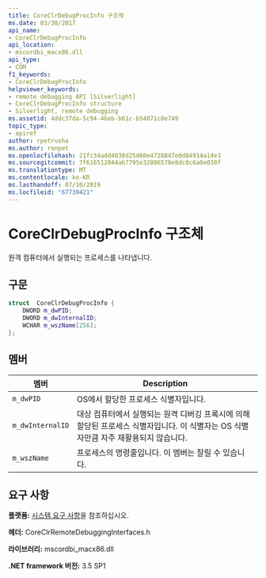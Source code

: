 ```yaml
---
title: CoreClrDebugProcInfo 구조체
ms.date: 03/30/2017
api_name:
- CoreClrDebugProcInfo
api_location:
- mscordbi_macx86.dll
api_type:
- COM
f1_keywords:
- CoreClrDebugProcInfo
helpviewer_keywords:
- remote debugging API [Silverlight]
- CoreClrDebugProcInfo structure
- Silverlight, remote debugging
ms.assetid: 4ddc37da-5c94-4beb-b61c-b54071c0e749
topic_type:
- apiref
author: rpetrusha
ms.author: ronpet
ms.openlocfilehash: 21fc34add4038d25d60e4728847e0d84914a14e3
ms.sourcegitcommit: 7f616512044ab7795e32806578e8dc0c6a0e038f
ms.translationtype: MT
ms.contentlocale: ko-KR
ms.lasthandoff: 07/10/2019
ms.locfileid: "67739421"
---
```

# <a name="coreclrdebugprocinfo-structure"></a>CoreClrDebugProcInfo 구조체
원격 컴퓨터에서 실행되는 프로세스를 나타냅니다.  
  
## <a name="syntax"></a>구문  
  
```cpp  
struct  CoreClrDebugProcInfo {  
    DWORD m_dwPID;  
    DWORD m_dwInternalID;  
    WCHAR m_wszName[256];  
};  
```  
  
## <a name="members"></a>멤버  
  
|멤버|Description|  
|------------|-----------------|  
|`m_dwPID`|OS에서 할당한 프로세스 식별자입니다.|  
|`m_dwInternalID`|대상 컴퓨터에서 실행되는 원격 디버깅 프록시에 의해 할당된 프로세스 식별자입니다. 이 식별자는 OS 식별자만큼 자주 재활용되지 않습니다.|  
|`m_wszName`|프로세스의 명령줄입니다. 이 멤버는 잘릴 수 있습니다.|  
  
## <a name="requirements"></a>요구 사항  
 **플랫폼:** [시스템 요구 사항](../../../../docs/framework/get-started/system-requirements.md)을 참조하십시오.  
  
 **헤더:** CoreClrRemoteDebuggingInterfaces.h  
  
 **라이브러리:** mscordbi_macx86.dll  
  
 **.NET framework 버전:** 3.5 SP1
